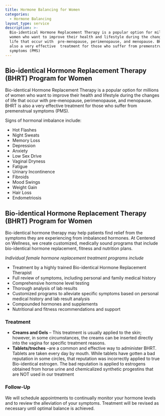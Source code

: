 ```yaml
---
title: Hormone Balancing for Women
categories:
  - Hormone Balancing
layout_type: service
description: >-
  Bio-identical Hormone Replacement Therapy is a popular option for millions of
  women who want to improve their health and lifestyle during the changes of
  life that occur with  pre-menopause, perimenopause, and menopause. BHRT is
  also a very effective  treatment for those who suffer from premenstrual
  symptoms (PMS)
---
```

## Bio-identical Hormone Replacement Therapy (BHRT) Program for Women

Bio-identical Hormone Replacement Therapy is a popular option for millions of women who want to improve their health and lifestyle during the changes of life that occur with pre-menopause, perimenopause, and menopause. BHRT is also a very effective treatment for those who suffer from premenstrual symptoms (PMS).

Signs of hormonal imbalance include:

* Hot Flashes
* Night Sweats
* Memory Loss
* Depression
* Anxiety
* Low Sex Drive
* Vaginal Dryness
* Fatigue
* Urinary Incontinence
* Fibroids
* Mood Swings
* Weight Gain
* Hair Loss
* Endometriosis

## Bio-identical Hormone Replacement Therapy (BHRT) Program for Women

Bio-identical hormone therapy may help patients find relief from the symptoms they are experiencing from imbalanced hormones. At Centered on Wellness, we create customized, medically sound programs that include bio-identical hormone replacement, fitness and nutrition plans.

_Individual female hormone replacement treatment programs include_

* Treatment by a highly trained Bio-identical Hormone Replacement Therapist
* Full review of symptoms, including personal and family medical history
* Comprehensive hormone level testing
* Thorough analysis of lab results
* Customized programs to alleviate specific symptoms based on personal medical history and lab result analysis
* Compounded hormones and supplements
* Nutritional and fitness recommendations and support

### Treatment
* **Creams and Gels** – This treatment is usually applied to the skin; however, in some
circumstances, the creams can be inserted directly into the vagina for specific
treatment reasons.
* **Tablets/troches** –are a common and effective way to administer BHRT. Tablets are
taken every day by mouth. While tablets have gotten a bad reputation in some
circles, that reputation was incorrectly applied to true Bio-identical estrogen. The
bad reputation is applied to estrogens obtained from horse urine and chemicalized
synthetic progestins that are NOT used in our treatment

### Follow-Up

We will schedule appointments to continually monitor your hormone
levels and to review the alleviation of your symptoms. Treatment will be revised as
necessary until optimal balance is achieved.
